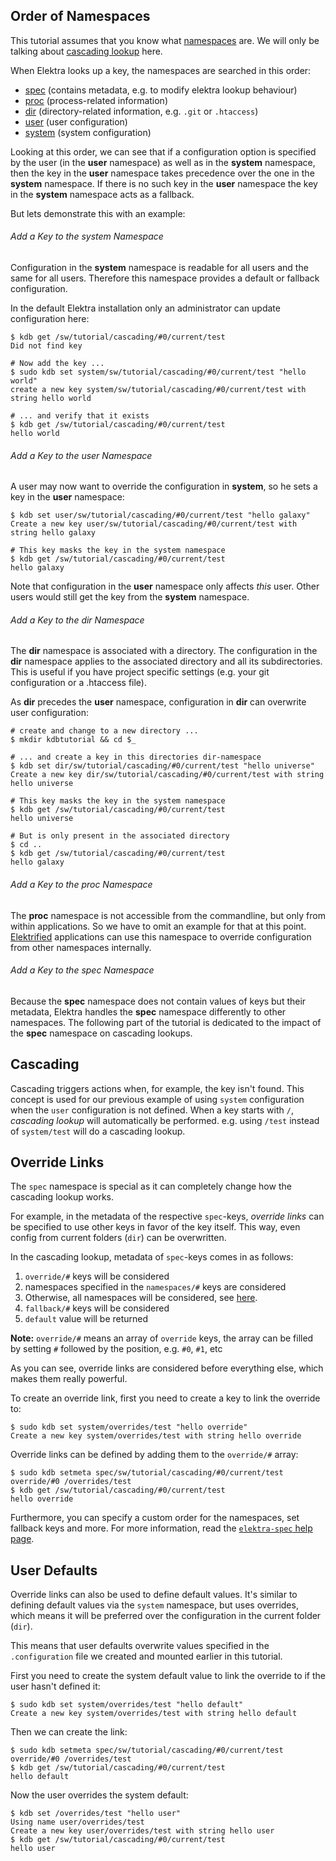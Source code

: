 ## Order of Namespaces ##

This tutorial assumes that you know what [namespaces](/doc/tutorials/namespaces.md) are. We will only be talking about [cascading lookup](/doc/help/elektra-cascading.md) here.

When Elektra looks up a key, the namespaces are searched in this order:

 * [spec](https://github.com/ElektraInitiative/libelektra/blob/master/doc/help/elektra-namespaces.md#spec) (contains metadata, e.g. to modify elektra lookup behaviour)
 * [proc](https://github.com/ElektraInitiative/libelektra/blob/master/doc/help/elektra-namespaces.md#proc) (process-related information)
 * [dir](https://github.com/ElektraInitiative/libelektra/blob/master/doc/help/elektra-namespaces.md#dir) (directory-related information, e.g. `.git` or `.htaccess`)
 * [user](https://github.com/ElektraInitiative/libelektra/blob/master/doc/help/elektra-namespaces.md#user) (user configuration)
 * [system](https://github.com/ElektraInitiative/libelektra/blob/master/doc/help/elektra-namespaces.md#system) (system configuration)

Looking at this order, we can see that if a configuration option is specified by the user (in the **user** namespace) as well as in the **system** namespace, then the key in the **user** namespace takes precedence over the one in the **system** namespace. If there is no such key in the **user** namespace the key in the **system** namespace acts as a fallback.

But lets demonstrate this with an example:

###### Add a Key to the system Namespace ######
Configuration in the **system** namespace is readable for all users and the same for all users. Therefore this namespace provides a default or fallback configuration.

In the default Elektra installation only an administrator can update configuration here:
```
$ kdb get /sw/tutorial/cascading/#0/current/test
Did not find key

# Now add the key ...
$ sudo kdb set system/sw/tutorial/cascading/#0/current/test "hello world"
create a new key system/sw/tutorial/cascading/#0/current/test with string hello world

# ... and verify that it exists
$ kdb get /sw/tutorial/cascading/#0/current/test
hello world
```

###### Add a Key to the user Namespace ######
A user may now want to override the configuration in **system**, so he sets a key in the **user** namespace:

```
$ kdb set user/sw/tutorial/cascading/#0/current/test "hello galaxy"
Create a new key user/sw/tutorial/cascading/#0/current/test with string hello galaxy

# This key masks the key in the system namespace
$ kdb get /sw/tutorial/cascading/#0/current/test
hello galaxy
```
Note that configuration in the **user** namespace only affects _this_ user. Other users would still get the key from the **system** namespace.

###### Add a Key to the dir Namespace ######
The **dir** namespace is associated with a directory. The configuration in the **dir** namespace applies to the associated directory and all its subdirectories.
This is useful if you have project specific settings (e.g. your git configuration or a .htaccess file).

As **dir** precedes the **user** namespace, configuration in **dir** can overwrite user configuration:

```
# create and change to a new directory ...
$ mkdir kdbtutorial && cd $_

# ... and create a key in this directories dir-namespace
$ kdb set dir/sw/tutorial/cascading/#0/current/test "hello universe"
Create a new key dir/sw/tutorial/cascading/#0/current/test with string hello universe

# This key masks the key in the system namespace
$ kdb get /sw/tutorial/cascading/#0/current/test
hello universe

# But is only present in the associated directory
$ cd ..
$ kdb get /sw/tutorial/cascading/#0/current/test
hello galaxy
```

###### Add a Key to the proc Namespace ######
The **proc** namespace is not accessible from the commandline, but only from within applications. So we have to omit an example for that at this point.
[Elektrified](/doc/help/elektra-glossary.md) applications can use this namespace to override configuration from other namespaces internally.

###### Add a Key to the spec Namespace ######
Because the **spec** namespace does not contain values of keys but their metadata, Elektra handles the **spec** namespace differently to other namespaces. The following part of the tutorial is dedicated to the impact of the **spec** namespace on cascading lookups.

## Cascading ##

Cascading triggers actions when, for example, the key isn't found.
This concept is used for our previous example of using `system` configuration
when the `user` configuration is not defined. When a key starts with `/`,
*cascading lookup* will automatically be performed. e.g. using `/test` instead
of `system/test` will do a cascading lookup.


## Override Links ##

The `spec` namespace is special as it can completely change how the cascading
lookup works.

For example, in the metadata of the respective `spec`-keys, *override links*
can be specified to use other keys in favor of the key itself. This way, even
config from current folders (`dir`) can be overwritten.

In the cascading lookup, metadata of `spec`-keys comes in as follows:

 1. `override/#` keys will be considered
 2. namespaces specified in the `namespaces/#` keys are considered
 3. Otherwise, all namespaces will be considered, see [here](/doc/help/elektra-namespaces.md).
 4. `fallback/#` keys will be considered
 5. `default` value will be returned

**Note:** `override/#` means an array of `override` keys, the array can be filled by
          setting `#` followed by the position, e.g. `#0`, `#1`, etc

As you can see, override links are considered before everything else, which
makes them really powerful.

To create an override link, first you need to create a key to link the override
to:

```
$ sudo kdb set system/overrides/test "hello override"
Create a new key system/overrides/test with string hello override
```

Override links can be defined by adding them to the `override/#` array:

```
$ sudo kdb setmeta spec/sw/tutorial/cascading/#0/current/test override/#0 /overrides/test
$ kdb get /sw/tutorial/cascading/#0/current/test
hello override
```

Furthermore, you can specify a custom order for the namespaces, set fallback
keys and more. For more information, read the [`elektra-spec` help page](/doc/help/elektra-spec.md).


## User Defaults ##

Override links can also be used to define default values. It's similar to
defining default values via the `system` namespace, but uses overrides, which
means it will be preferred over the configuration in the current folder (`dir`).

This means that user defaults overwrite values specified in the `.configuration`
file we created and mounted earlier in this tutorial.

First you need to create the system default value to link the override to if the
user hasn't defined it:

```
$ sudo kdb set system/overrides/test "hello default"
Create a new key system/overrides/test with string hello default
```

Then we can create the link:

```
$ sudo kdb setmeta spec/sw/tutorial/cascading/#0/current/test override/#0 /overrides/test
$ kdb get /sw/tutorial/cascading/#0/current/test
hello default
```

Now the user overrides the system default:

```
$ kdb set /overrides/test "hello user"
Using name user/overrides/test
Create a new key user/overrides/test with string hello user
$ kdb get /sw/tutorial/cascading/#0/current/test
hello user
```
